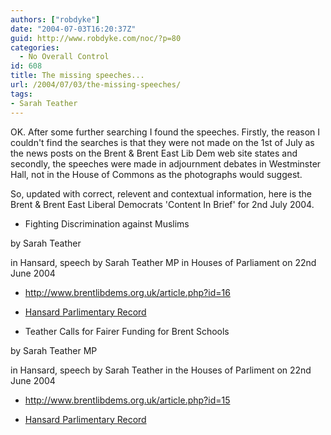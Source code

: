 ```yaml
---
authors: ["robdyke"]
date: "2004-07-03T16:20:37Z"
guid: http://www.robdyke.com/noc/?p=80
categories:
  - No Overall Control
id: 608
title: The missing speeches...
url: /2004/07/03/the-missing-speeches/
tags:
- Sarah Teather
---
```

OK. After some further searching I found the speeches. Firstly, the reason I couldn't find the searches is that they were not made on the 1st of July as the news posts on the Brent & Brent East Lib Dem web site states and secondly, the speeches were made in adjournment debates in Westminster Hall, not in the House of Commons as the photographs would suggest.

So, updated with correct, relevent and contextual information, here is the Brent & Brent East Liberal Democrats 'Content In Brief' for 2nd July 2004.

* Fighting Discrimination against Muslims
     
by Sarah Teather
     
in Hansard, speech by Sarah Teather MP in Houses of Parliament on 22nd June 2004
      
- http://www.brentlibdems.org.uk/article.php?id=16
      
- [Hansard Parlimentary Record](http://www.publications.parliament.uk/cgi-bin/ukparl_hl?DB=ukparl&STEMMER=en&WORDS=J0teather+&COLOUR=Red&STYLE=s&URL=/pa/cm200304/cmhansrd/cm040622/halltext/40622h01.htm#40622h01_spnew9)

* Teather Calls for Fairer Funding for Brent Schools
     
by Sarah Teather MP
     
in Hansard, speech by Sarah Teather in the Houses of Parliment on 22nd June 2004
      
- http://www.brentlibdems.org.uk/article.php?id=15
      
- [Hansard Parlimentary Record](http://www.publications.parliament.uk/cgi-bin/ukparl_hl?DB=ukparl&STEMMER=en&WORDS=J0teather+&COLOUR=Red&STYLE=s&URL=/pa/cm200304/cmhansrd/cm040622/halltext/40622h04.htm#40622h04_spnew0)